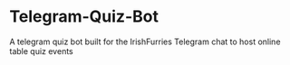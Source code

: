 # Telegram-Quiz-Bot
A telegram quiz bot built for the IrishFurries Telegram chat to host online table quiz events
